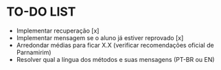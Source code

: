 # TO-DO LIST

- Implementar recuperação [x]
- Implementar mensagem se o aluno já estiver reprovado [x]
- Arredondar médias para ficar X.X (verificar recomendações oficial de Parnamirim)
- Resolver qual a língua dos métodos e suas mensagens (PT-BR ou EN)